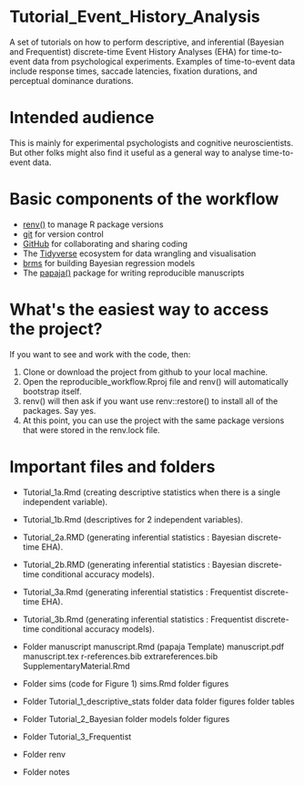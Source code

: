 # Tutorial_Event_History_Analysis

A set of tutorials on how to perform descriptive, and inferential (Bayesian and Frequentist) discrete-time Event History Analyses (EHA) for time-to-event data from psychological experiments. Examples of time-to-event data include response times, saccade latencies, fixation durations, and perceptual dominance durations.

# Intended audience

This is mainly for experimental psychologists and cognitive neuroscientists.
But other folks might also find it useful as a general way to analyse time-to-event data.

# Basic components of the workflow

- [renv()](https://rstudio.github.io/renv/articles/renv.html) to manage R package versions
- [git](https://git-scm.com/book/en/v2/Getting-Started-About-Version-Control) for version control
- [GitHub](https://github.com/) for collaborating and sharing coding
- The [Tidyverse](https://www.tidyverse.org/) ecosystem for data wrangling and visualisation 
- [brms](https://paul-buerkner.github.io/brms/) for building Bayesian regression models
- The [papaja()](https://frederikaust.com/papaja_man/) package for writing reproducible manuscripts

# What's the easiest way to access the project?

If you want to see and work with the code, then:

1. Clone or download the project from github to your local machine.
2. Open the reproducible_workflow.Rproj file and renv() will automatically bootstrap itself.
3. renv() will then ask if you want use renv::restore() to install all of the packages. Say yes.
4. At this point, you can use the project with the same package versions that were stored in the renv.lock file.

# Important files and folders

- Tutorial_1a.Rmd (creating descriptive statistics when there is a single independent variable).

- Tutorial_1b.Rmd (descriptives for 2 independent variables).

- Tutorial_2a.RMD (generating inferential statistics : Bayesian discrete-time EHA).

- Tutorial_2b.RMD (generating inferential statistics : Bayesian discrete-time conditional accuracy models).

- Tutorial_3a.Rmd (generating inferential statistics : Frequentist discrete-time EHA).

- Tutorial_3b.Rmd (generating inferential statistics : Frequentist discrete-time conditional accuracy models).

- Folder manuscript 
manuscript.Rmd (papaja Template)
manuscript.pdf
manuscript.tex
r-references.bib
extrareferences.bib
SupplementaryMaterial.Rmd

- Folder sims (code for Figure 1)
sims.Rmd
folder figures

- Folder Tutorial_1_descriptive_stats
folder data
folder figures
folder tables

- Folder Tutorial_2_Bayesian 
folder models
folder figures

- Folder Tutorial_3_Frequentist 

- Folder renv

- Folder notes



